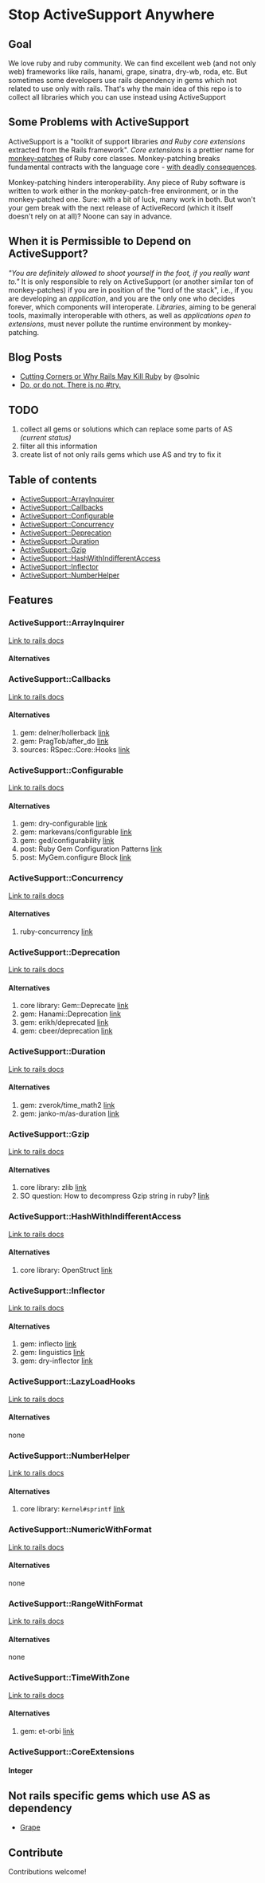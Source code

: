 # Stop ActiveSupport Anywhere

## Goal
We love ruby and ruby community. We can find excellent web (and not only web)
frameworks like rails, hanami, grape, sinatra, dry-wb, roda, etc. But sometimes
some developers use rails dependency in gems which not related to use only with
rails. That's why the main idea of this repo is to collect all libraries which
you can use instead using ActiveSupport

## Some Problems with ActiveSupport
ActiveSupport is a "toolkit of support libraries *and Ruby core extensions*
extracted from the Rails framework". *Core extensions* is a prettier name for
[monkey-patches](https://en.wikipedia.org/wiki/Monkey_patch)
of Ruby core classes. Monkey-patching breaks fundamental contracts
with the language core -
[with deadly consequences](http://solnic.eu/2015/06/06/cutting-corners-or-why-rails-may-kill-ruby.html).

Monkey-patching hinders interoperability. Any piece of Ruby software is written
to work either in the monkey-patch-free environment, or in the monkey-patched one.
Sure: with a bit of luck, many work in both. But won't your gem break with the next
release of ActiveRecord (which it itself doesn't rely on at all)? Noone can say
in advance.

## When it is Permissible to Depend on ActiveSupport?
*"You are definitely allowed to shoot yourself in the foot, if you really want to."*
It is only responsible to rely on ActiveSupport (or another similar ton of
monkey-patches) if you are in position of the "lord of the stack",
i.e., if you are developing an *application*, and you are the only one who decides
forever, which components will interoperate. *Libraries*, aiming to be general
tools, maximally interoperable with others, as well as
*applications open to extensions*, must never pollute the runtime
environment by monkey-patching.

## Blog Posts
- [Cutting Corners or Why Rails May Kill Ruby](http://solnic.eu/2015/06/06/cutting-corners-or-why-rails-may-kill-ruby.html) by @solnic
- [Do, or do not. There is no #try.](http://www.virtuouscode.com/2011/06/28/do-or-do-not-there-is-no-try/)

## TODO

1. collect all gems or solutions which can replace some parts of AS _(current status)_
2. filter all this information
3. create list of not only rails gems which use AS and try to fix it

## Table of contents
* [ActiveSupport::ArrayInquirer](#activesupportarrayinquirer)
* [ActiveSupport::Callbacks](#activesupportcallbacks)
* [ActiveSupport::Configurable](#activesupportconfigurable)
* [ActiveSupport::Concurrency](#activesupportconcurrency)
* [ActiveSupport::Deprecation](#activesupportdeprecation)
* [ActiveSupport::Duration](#activesupportduration)
* [ActiveSupport::Gzip](#activesupportgzip)
* [ActiveSupport::HashWithIndifferentAccess](#activesupporthashwithindifferentaccess)
* [ActiveSupport::Inflector](#activesupportinflector)
* [ActiveSupport::NumberHelper](#activesupportnumberhelper)

## Features

### ActiveSupport::ArrayInquirer
[Link to rails docs](http://api.rubyonrails.org/classes/ActiveSupport/ArrayInquirer.html)

#### Alternatives

### ActiveSupport::Callbacks
[Link to rails docs](http://api.rubyonrails.org/classes/ActiveSupport/Callbacks.html)

#### Alternatives
1. gem: delner/hollerback [link](https://github.com/delner/hollerback)
2. gem: PragTob/after_do [link](https://github.com/PragTob/after_do)
3. sources: RSpec::Core::Hooks [link](https://github.com/rspec/rspec-core/blob/master/lib/rspec/core/hooks.rb)

### ActiveSupport::Configurable
[Link to rails docs](http://api.rubyonrails.org/classes/ActiveSupport/Configurable.html)

#### Alternatives
1. gem: dry-configurable [link](http://dry-rb.org/gems/dry-configurable/)
2. gem: markevans/configurable [link](https://github.com/markevans/configurable)
3. gem: ged/configurability [link](https://github.com/ged/configurability)
4. post: Ruby Gem Configuration Patterns [link](http://brandonhilkert.com/blog/ruby-gem-configuration-patterns/)
5. post: MyGem.configure Block [link](https://robots.thoughtbot.com/mygem-configure-block)

### ActiveSupport::Concurrency
[Link to rails docs](http://api.rubyonrails.org/classes/ActiveSupport/Concurrency.html)

#### Alternatives
1. ruby-concurrency [link](https://github.com/ruby-concurrency)

### ActiveSupport::Deprecation
[Link to rails docs](http://api.rubyonrails.org/classes/ActiveSupport/Deprecation.html)

#### Alternatives
1. core library: Gem::Deprecate [link](http://ruby-doc.org/stdlib-1.9.3/libdoc/rubygems/rdoc/Gem/Deprecate.html)
2. gem: Hanami::Deprecation [link](https://github.com/hanami/utils/blob/master/lib/hanami/utils/deprecation.rb)
2. gem: erikh/deprecated [link](https://github.com/erikh/deprecated)
3. gem: cbeer/deprecation [link](https://github.com/cbeer/deprecation)

### ActiveSupport::Duration
[Link to rails docs](http://api.rubyonrails.org/classes/ActiveSupport/Duration.html)

#### Alternatives
1. gem: zverok/time_math2 [link](https://github.com/zverok/time_math2)
2. gem: janko-m/as-duration [link](https://github.com/janko-m/as-duration)

### ActiveSupport::Gzip
[Link to rails docs](http://api.rubyonrails.org/classes/ActiveSupport/Gzip.html)

#### Alternatives
1. core library: zlib [link](https://ruby-doc.org/stdlib-2.4.2/libdoc/zlib/rdoc/Zlib.html)
2. SO question: How to decompress Gzip string in ruby? [link](http://stackoverflow.com/questions/1361892/how-to-decompress-gzip-string-in-ruby)

### ActiveSupport::HashWithIndifferentAccess
[Link to rails docs](http://api.rubyonrails.org/classes/ActiveSupport/HashWithIndifferentAccess.html)

#### Alternatives
1. core library: OpenStruct [link](http://ruby-doc.org/stdlib-2.4.2/libdoc/ostruct/rdoc/OpenStruct.html)

### ActiveSupport::Inflector
[Link to rails docs](http://api.rubyonrails.org/classes/ActiveSupport/Inflector.html)

#### Alternatives
1. gem: inflecto [link](https://github.com/mbj/inflecto)
2. gem: linguistics [link](https://github.com/ged/linguistics)
3. gem: dry-inflector [link](https://github.com/dry-rb/dry-inflector)

### ActiveSupport::LazyLoadHooks
[Link to rails docs](http://api.rubyonrails.org/classes/ActiveSupport/LazyLoadHooks.html)

#### Alternatives
none

### ActiveSupport::NumberHelper
[Link to rails docs](http://api.rubyonrails.org/classes/ActiveSupport/NumberHelper)

#### Alternatives
1. core library: `Kernel#sprintf` [link](https://ruby-doc.org/core-2.4.2/Kernel.html#method-i-sprintf)

### ActiveSupport::NumericWithFormat
[Link to rails docs](http://api.rubyonrails.org/classes/ActiveSupport/NumericWithFormat.html)

#### Alternatives
none

### ActiveSupport::RangeWithFormat
[Link to rails docs](http://api.rubyonrails.org/classes/ActiveSupport/RangeWithFormat.html)

#### Alternatives
none

### ActiveSupport::TimeWithZone
[Link to rails docs](http://api.rubyonrails.org/classes/ActiveSupport/TimeWithZone.html)

#### Alternatives
1. gem: et-orbi [link](https://github.com/floraison/et-orbi)

### ActiveSupport::CoreExtensions
#### Integer

## Not rails specific gems which use AS as dependency
* [Grape](https://github.com/ruby-grape/grape)

## Contribute
Contributions welcome!
